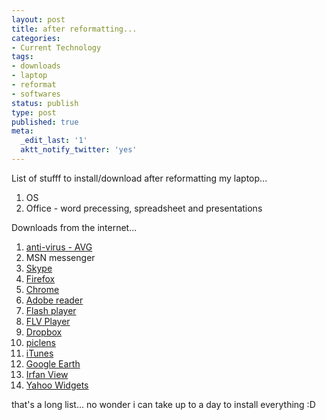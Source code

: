 ```yaml
---
layout: post
title: after reformatting...
categories:
- Current Technology
tags:
- downloads
- laptop
- reformat
- softwares
status: publish
type: post
published: true
meta:
  _edit_last: '1'
  aktt_notify_twitter: 'yes'
---
```

List of stufff to install/download after reformatting my laptop...
<ol>
	<li>OS</li>
	<li>Office - word precessing, spreadsheet and presentations</li>
</ol>
<div>Downloads from the internet...</div>
<div>
<ol>
	<li><a href="http://www.download.com/AVG-Anti-Virus-Free-Edition/3000-2239_4-10320142.html?part=dl-AVGAntiVir&amp;subj=dl&amp;tag=button">anti-virus - AVG</a></li>
	<li>MSN messenger</li>
	<li><a href="http://www.skype.com/intl/en/download/skype/windows/downloading/">Skype</a></li>
	<li><a href="http://www.mozilla.com/en-US/firefox/">Firefox</a></li>
	<li><a href="http://www.google.com/chrome">Chrome</a></li>
	<li><a href="http://www.adobe.com/products/acrobat/readstep2.html">Adobe reader</a></li>
	<li><a href="http://www.adobe.com/shockwave/download/download.cgi?P1_Prod_Version=ShockwaveFlash">Flash player</a></li>
	<li><a href="http://www.wimpyplayer.com/products/wimpy_standalone_flv_player.html">FLV Player</a></li>
	<li><a href="http://www.getdropbox.com/">Dropbox</a></li>
	<li><a href="http://www.cooliris.com/">piclens</a></li>
	<li><a href="http://www.apple.com/itunes/download/">iTunes</a></li>
	<li><a href="http://pack.google.com/intl/en/integrated_eula.html?hl=en&amp;ciint=ci_earth&amp;ci_earth=onciint=ci_earth&amp;utm_source=en-cdr-earth4&amp;utm_medium=cdr&amp;utm_campaign=en">Google Earth</a></li>
	<li><a href="http://www.irfanview.com/main_download_engl.htm">Irfan View</a></li>
	<li><a href="http://widgets.yahoo.com/">Yahoo Widgets</a></li>
</ol>
<div>that's a long list... no wonder i can take up to a day to install everything :D</div>
</div>
